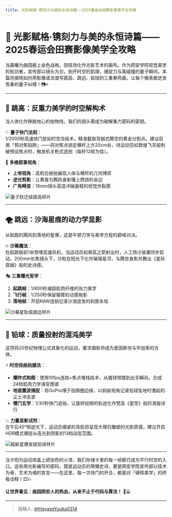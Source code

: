```yaml
---
title: 光影赋格·镌刻力与美的永恒诗篇——2025春运会田赛影像美学全攻略
---
```


# 🌌 光影赋格·镌刻力与美的永恒诗篇——2025春运会田赛影像美学全攻略  

当晨曦为曲园披上金色战袍，田径场化作光影艺术的画布。作为网安学院视觉美学的执剑者，宣传部以镜头为刃，剖开时空的肌理，捕捉力与美碰撞的量子瞬间。本篇将揭晓如何用影像语法谱写跳高、跳远、铅球的三重奏鸣曲，让每个像素都迸发青春的量子纠缠！📷⚡  

---

## 🌠 跳高：反重力美学的时空解构术  
当人体化作挣脱地心的抛物线，我们的镜头需成为破解重力密码的密钥。  

✨ **量子快门法则**：  
1/2000秒高速快门犹如时空冻结术，精准截取背越式腾空的黄金分割点。建议启用「预对焦陷阱」——将对焦点锁定横杆上方20cm处，待运动员如敦煌飞天般刺破预设焦点时，触发机关枪式连拍（每秒12帧为佳）。  

🎯 **多维叙事视角**：  
- **上帝视角**：高机位俯拍展现人体与横杆的几何博弈  
- **逆光剪影**：让黄昏为腾跃身影镶上燃烧的金边  
- **广角畸变**：16mm镜头营造冲破画框的视觉炸裂感  

![量子跃迁级跳高样片](https://picx.zhimg.com/80/v2-3f9042e5a4bb7257efa23754999357f5_720w.jpeg)  

---

## 🌪️ 跳远：沙海星痕的动力学显影  
从助跑的飓风到落地的星爆，这是牛顿力学与美学方程的巅峰对决。  

🔥 **沙幕魔法**：  
在起跳板前1米预埋高速风机，当运动员如离弦之箭射出时，人工扬沙装置同步启动。200mm长焦镜头下，沙粒在阳光下化作璀璨星河，与腾空身影共舞出《星际穿越》般的史诗感。  

🎭 **三重曝光哲学**：  
1. **起跳帧**：1/800秒凝固肌肉纤维的张力美学  
2. **飞行帧**：1/250秒保留摆臂的动感拖影  
3. **落地帧**：开启RAW连拍记录沙浪迸发的刹那永恒  

![沙幕星轨级跳远样片](https://picx.zhimg.com/80/v2-11fc27ae3446645ac74cd0c07fc17452_720w.jpeg)  

---

## 🌋 铅球：质量投射的混沌美学  
这项将20世纪物理公式具象化的运动，要求摄影师成为爱因斯坦与毕加索的合体。  

⚡ **时空扭曲拍摄法**：  
- **爆炸式构图**：使用10fps连拍+焦点堆栈技术，从握球预摆到出手瞬间，合成24帧肌肉力学演变图谱  
- **地面震波捕捉**：将GoPro埋于投掷圈边缘，以蚂蚁视角记录铅球坠地时激起的尘土冲击波  
- **慢门玄学**：1/30秒快门追拍，让旋转投掷的轨迹化作梵高《星空》般的涡旋诗行  

💥 **力量显影试剂**：  
在午后45°侧逆光下，运动员绷紧的背肌将呈现大理石雕塑的光影质感，建议开启HDR模式捕捉从高光到阴影的13档动态范围。  

![超新星爆发级铅球样片](https://pica.zhimg.com/80/v2-6ce24565d33e7d3eeea25caf21bdc643_720w.jpeg?source=d16d100b)  

---

当夕阳为运动场盖上琥珀色的火漆，我们存储卡里的每一帧都已成为平行时空的入口。这些用光影编写的密码，既是运动员的荣耀史诗，更是网安学院宣传部以技术为骨、艺术为魂的宣言——在这里，每一次快门的开合，都是对「硬核美学」的终极诠释！🎞️🔥  

**让世界看见：曲园网安人的热血，从来不止于代码与算法！** 🚀💻

---

> 投稿人: [@HayaseYuuka0314](https://github.com/HayaseYuuka0314)
